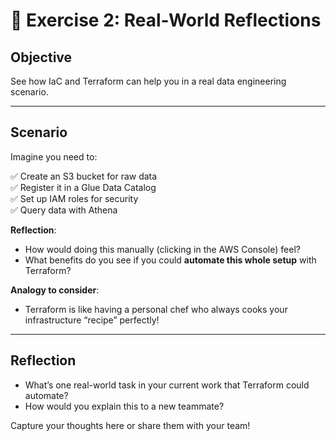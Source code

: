 # 📝 Exercise 2: Real-World Reflections

## Objective

See how IaC and Terraform can help you in a real data engineering scenario.

---

## Scenario

Imagine you need to:

✅ Create an S3 bucket for raw data  
✅ Register it in a Glue Data Catalog  
✅ Set up IAM roles for security  
✅ Query data with Athena

**Reflection**:  
- How would doing this manually (clicking in the AWS Console) feel?  
- What benefits do you see if you could **automate this whole setup** with Terraform?

**Analogy to consider**:  
- Terraform is like having a personal chef who always cooks your infrastructure “recipe” perfectly!

---

## Reflection

- What’s one real-world task in your current work that Terraform could automate?  
- How would you explain this to a new teammate?

Capture your thoughts here or share them with your team!